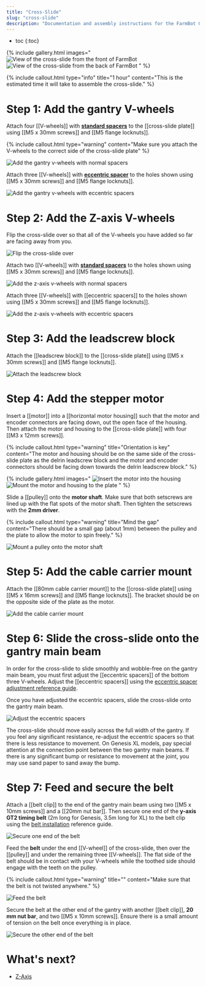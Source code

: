```yaml
---
title: "Cross-Slide"
slug: "cross-slide"
description: "Documentation and assembly instructions for the FarmBot Genesis cross-slide"
---
```


* toc
{:toc}

{% include gallery.html images="
![View of the cross-slide from the front of FarmBot](_images/cross-slide_1.png)
![View of the cross-slide from the back of FarmBot](_images/cross-slide_2.jpg)
" %}

{%
include callout.html
type="info"
title="1 hour"
content="This is the estimated time it will take to assemble the cross-slide."
%}

# Step 1: Add the gantry V-wheels

Attach four [[V-wheels]] with **[standard spacers](../bom/fasteners-and-hardware/spacer.md)** to the [[cross-slide plate]] using [[M5 x 30mm screws]] and [[M5 flange locknuts]].

{%
include callout.html
type="warning"
content="Make sure you attach the V-wheels to the correct side of the cross-slide plate"
%}

![Add the gantry v-wheels with normal spacers](_images/gantry_v-wheels_with_normal_spacers.jpg)

Attach three [[V-wheels]] with **[eccentric spacer](../bom/fasteners-and-hardware/eccentric-spacer.md)** to the holes shown using [[M5 x 30mm screws]] and [[M5 flange locknuts]].

![Add the gantry v-wheels with eccentric spacers](_images/cross_slide_with_gantry_v_wheels.jpg)

# Step 2: Add the Z-axis V-wheels

Flip the cross-slide over so that all of the V-wheels you have added so far are facing away from you.

![Flip the cross-slide over](_images/flip_the_cross-slide_over.jpg)

Attach two [[V-wheels]] with **[standard spacers](../bom/fasteners-and-hardware/spacer.md)** to the holes shown using [[M5 x 30mm screws]] and [[M5 flange locknuts]].

![Add the z-axis v-wheels with normal spacers](_images/cross_slide_with_z_axis_v_wheels_with_normal_spacers.jpg)

Attach three [[V-wheels]] with [[eccentric spacers]] to the holes shown using [[M5 x 30mm screws]] and [[M5 flange locknuts]].

![Add the z-axis v-wheels with eccentric spacers](_images/cross_slide_with_z_axis_v_wheels.jpg)

# Step 3: Add the leadscrew block

Attach the [[leadscrew block]] to the [[cross-slide plate]] using [[M5 x 30mm screws]] and [[M5 flange locknuts]].

![Attach the leadscrew block](_images/attach_the_leadscrew_block.png)

# Step 4: Add the stepper motor

Insert a [[motor]] into a [[horizontal motor housing]] such that the motor and encoder connectors are facing down, out the open face of the housing. Then attach the motor and housing to the [[cross-slide plate]] with four [[M3 x 12mm screws]].

{%
include callout.html
type="warning"
title="Orientation is key"
content="The motor and housing should be on the same side of the cross-slide plate as the delrin leadscrew block and the motor and encoder connectors should be facing down towards the delrin leadscrew block."
%}

{% include gallery.html images="
![Insert the motor into the housing](_images/motor_in_housing.png)
![Mount the motor and housing to the plate](_images/cross_slide_with_motor.jpg)
" %}

Slide a [[pulley]] onto the **motor shaft**. Make sure that both setscrews are lined up with the flat spots of the motor shaft. Then tighten the setscrews with the **2mm driver**.

{%
include callout.html
type="warning"
title="Mind the gap"
content="There should be a small gap (about 1mm) between the pulley and the plate to allow the motor to spin freely."
%}

![Mount a pulley onto the motor shaft](_images/cross_slide_with_pulley.jpg)

# Step 5: Add the cable carrier mount

Attach the [[80mm cable carrier mount]] to the [[cross-slide plate]] using [[M5 x 16mm screws]] and [[M5 flange locknuts]]. The bracket should be on the opposite side of the plate as the motor.

![Add the cable carrier mount](_images/cross_slide_with_cc_mount.jpg)

# Step 6: Slide the cross-slide onto the gantry main beam

In order for the cross-slide to slide smoothly and wobble-free on the gantry main beam, you must first adjust the [[eccentric spacers]] of the bottom three V-wheels. Adjust the [[eccentric spacers]] using the [eccentric spacer adjustment reference guide](../extras/reference/eccentric-spacer-adjustment.md).

Once you have adjusted the eccentric spacers, slide the cross-slide onto the gantry main beam.

![Adjust the eccentric spacers](_images/cross_slide_on_gantry.png)

The cross-slide should move easily across the full width of the gantry. If you feel any significant resistance, re-adjust the eccentric spacers so that there is less resistance to movement. On Genesis <span class="fb-xl-sticker">XL</span> models, pay special attention at the connection point between the two gantry main beams. If there is any significant bump or resistance to movement at the joint, you may use sand paper to sand away the bump.

# Step 7: Feed and secure the belt

Attach a [[belt clip]] to the end of the gantry main beam using two [[M5 x 10mm screws]] and a [[20mm nut bar]]. Then secure one end of the **y-axis GT2 timing belt** (2m long for Genesis, 3.5m long for XL) to the belt clip using the [belt installation](../extras/reference/belt-installation.md) reference guide.

![Secure one end of the belt](_images/y_axis_belt_beginning.png)

Feed the **belt** under the end [[V-wheel]] of the cross-slide, then over the [[pulley]] and under the remaining three [[V-wheels]]. The flat side of the belt should be in contact with your V-wheels while the toothed side should engage with the teeth on the pulley.

{%
include callout.html
type="warning"
title=""
content="Make sure that the belt is not twisted anywhere."
%}

![Feed the belt](_images/y_axis_belt_around_pulley.png)

Secure the belt at the other end of the gantry with another [[belt clip]], **20 mm nut bar**, and two [[M5 x 10mm screws]]. Ensure there is a small amount of tension on the belt once everything is in place.

![Secure the other end of the belt](_images/y_axis_belt_end.png)

# What's next?

 * [Z-Axis](z-axis.md)
